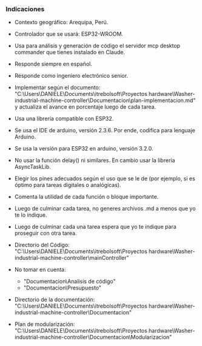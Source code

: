 ### Indicaciones 
- Contexto geográfico: Arequipa, Perú.
- Controlador que se usará: ESP32-WROOM.
- Usa para análisis y generación de código el servidor mcp desktop commander que tienes instalado en Claude.
- Responde siempre en español.
- Responde como ingeniero electrónico senior.   
- Implementar según el documento: "C:\Users\DANIELE\Documents\itrebolsoft\Proyectos hardware\Washer-industrial-machine-controller\Documentacion\plan-implementacion.md" y actualiza el avance en porcentaje luego de cada tarea.
- Usa una librería compatible con ESP32.
- Se usa el IDE de arduino, versión 2.3.6. Por ende, codifica para lenguaje Arduino. 
- Se usa la versión para ESP32 en arduino, versión 3.2.0.
- No usar la función delay() ni similares. En cambio usar la librería AsyncTaskLib.
- Elegir los pines adecuados según el uso que se le de (por ejemplo, si es óptimo para tareas digitales o analógicas).
- Comenta la utilidad de cada función o bloque importante.
- Luego de culminar cada tarea, no generes archivos .md a menos que yo te lo indique. 
- Luego de culminar cada una tarea espera que yo te indique para proseguir con otra tarea. 

- Directorio del Código: 
"C:\Users\DANIELE\Documents\itrebolsoft\Proyectos hardware\Washer-industrial-machine-controller\mainController"

- No tomar en cuenta: 
    - "Documentacion\Analisis de código"
    - "Documentacion\Presupuesto"

- Directorio de la documentación:
"C:\Users\DANIELE\Documents\itrebolsoft\Proyectos hardware\Washer-industrial-machine-controller\Documentacion"

- Plan de modularización: 
"C:\Users\DANIELE\Documents\itrebolsoft\Proyectos hardware\Washer-industrial-machine-controller\Documentacion\Modularizacion"